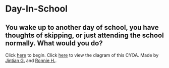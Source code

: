 # Day-In-School

## You wake up to another day of school, you have thoughts of skipping, or just attending the school normally. What would you do?

Click [here](morning.md) to begin.
Click [here](cyoa-diagram.png) to view the diagram of this CYOA.
Made by [Jintian G.](https://github.com/jintiang9079) and [Ronnie H.](https://github.com/ronnieh6918).
